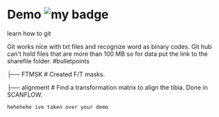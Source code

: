 # Demo ![my badge](https://badgen.net/badge/release/2024.02.13/orange)
learn how to git

Git works nice with txt files and recognize word as binary codes. Git hub can't hold files that are more than 100 MB so for data put the link to the sharefile folder.
#bulletpoints

├── FTMSK                    # Created F/T masks.  

├── alignment                # Find a transformation matrix to align the tibia. Done in SCANFLOW.

  
    hehehehe ive taken over your demo
